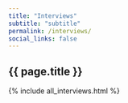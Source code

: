 ```yaml
---
title: "Interviews"
subtitle: "subtitle"
permalink: /interviews/
social_links: false
---
```


<section id="generic-header-card" class="content_no_padding">
	<h2>{{ page.title }}</h2>    
</section>

<section class="content">
	{% include all_interviews.html %}
</section>
